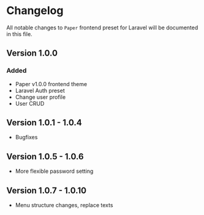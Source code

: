 # Changelog

All notable changes to `Paper` frontend preset for Laravel will be documented in this file.

## Version 1.0.0

### Added
- Paper v1.0.0 frontend theme
- Laravel Auth preset
- Change user profile
- User CRUD

## Version 1.0.1 - 1.0.4 
  - Bugfixes

## Version 1.0.5 - 1.0.6
  - More flexible password setting

## Version 1.0.7 - 1.0.10
  - Menu structure changes, replace texts
